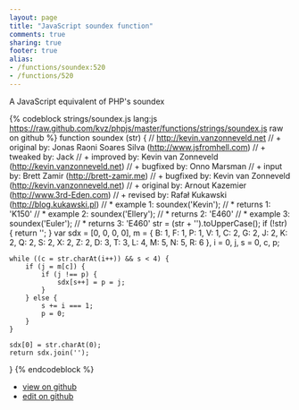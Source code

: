 ```yaml
---
layout: page
title: "JavaScript soundex function"
comments: true
sharing: true
footer: true
alias:
- /functions/soundex:520
- /functions/520
---
```

A JavaScript equivalent of PHP's soundex

{% codeblock strings/soundex.js lang:js https://raw.github.com/kvz/phpjs/master/functions/strings/soundex.js raw on github %}
function soundex (str) {
    // http://kevin.vanzonneveld.net
    // +   original by: Jonas Raoni Soares Silva (http://www.jsfromhell.com)
    // +    tweaked by: Jack
    // +   improved by: Kevin van Zonneveld (http://kevin.vanzonneveld.net)
    // +   bugfixed by: Onno Marsman
    // +      input by: Brett Zamir (http://brett-zamir.me)
    // +   bugfixed by: Kevin van Zonneveld (http://kevin.vanzonneveld.net)
    // +   original by: Arnout Kazemier (http://www.3rd-Eden.com)
    // +    revised by: Rafał Kukawski (http://blog.kukawski.pl)
    // *     example 1: soundex('Kevin');
    // *     returns 1: 'K150'
    // *     example 2: soundex('Ellery');
    // *     returns 2: 'E460'
    // *     example 3: soundex('Euler');
    // *     returns 3: 'E460'
    str = (str + '').toUpperCase();
    if (!str) {
        return '';
    }
    var sdx = [0, 0, 0, 0],
        m = {
            B: 1,
            F: 1,
            P: 1,
            V: 1,
            C: 2,
            G: 2,
            J: 2,
            K: 2,
            Q: 2,
            S: 2,
            X: 2,
            Z: 2,
            D: 3,
            T: 3,
            L: 4,
            M: 5,
            N: 5,
            R: 6
        },
        i = 0,
        j, s = 0,
        c, p;

    while ((c = str.charAt(i++)) && s < 4) {
        if (j = m[c]) {
            if (j !== p) {
                sdx[s++] = p = j;
            }
        } else {
            s += i === 1;
            p = 0;
        }
    }

    sdx[0] = str.charAt(0);
    return sdx.join('');
}
{% endcodeblock %}

 - [view on github](https://github.com/kvz/phpjs/blob/master/functions/strings/soundex.js)
 - [edit on github](https://github.com/kvz/phpjs/edit/master/functions/strings/soundex.js)

